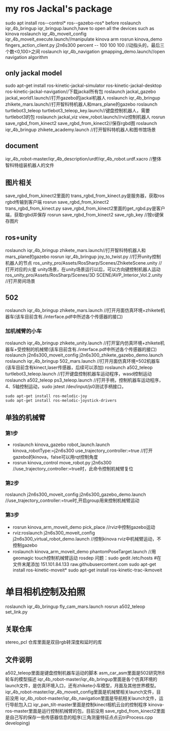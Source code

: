 # my ros Jackal's  package
sudo apt install ros--control* ros--gazebo-ros*
before roslaunch iqr_4b_bringup iqr_bringup.launch,have to open all the devices such as kinova
roslaunch iqr_4b_moveit_config iqr_4b_moveit_execute.launch//manipulate kinova arm
rosrun kinova_demo fingers_action_client.py j2n6s300 percent -- 100 100 100   //动指头的，最后三个数<0,100>之间
roslaunch iqr_4b_navigation gmapping_demo.launch//open navigation algorithm

## only jackal model
sudo apt-get install ros-kinetic-jackal-simulator ros-kinetic-jackal-desktop ros-kinetic-jackal-navigation//下载jackal所有包
roslaunch jackal_gazebo jackal_world1.launch//打开gazebo的jackal机器人
roslaunch iqr_4b_bringup zhikete_mars.launch//打开智科特机器人和mars_plane的gazebo
roslaunch turtlebot3_teleop turtlebot3_teleop_key.launch//键盘控制机器人，需要turtlebot3的包
roslaunch jackal_viz view_robot.launch//rviz控制机器人
rosrun save_rgbd_from_kinect2 save_rgbd_from_kinect2//保存rgbd图
roslaunch iqr_4b_bringup zhikete_academy.launch  //打开智科特机器人和图书馆场景
## document
iqr_4b_robot-master/iqr_4b_description/urdf/iqr_4b_robot.urdf.xacro   //整体智科特组装机器人的文件

## 图片相关
save_rgbd_from_kinect2里面的 trans_rgbd_from_kinect.py是服务器，获取ros rgbd传输到客户端
rosrun save_rgbd_from_kinect2 trans_rgbd_from_kinect.py
save_rgbd_from_kinect2里面的get_rgbd.py是客户端，获取rgbd并保存
rosrun save_rgbd_from_kinect2 save_rgb_key //按o键保存图片

## ros+unity
roslaunch iqr_4b_bringup zhikete_mars.launch//打开智科特机器人和mars_plane的gazebo
rosrun iqr_4b_bringup joy_to_twist.py  //打开unity控制机器人的节点
ros_unity_pro/Assets/RosSharp/Scenes/ZhiketeScene.unity    //打开对应的火星 unity场景，在unity场景运行以后，可以方向键控制机器人运动
ros_unity_pro/Assets/RosSharp/Scenes/3D SCENE/AVP_Interior_Vol.2.unity     //打开房间场景

## 502
roslaunch iqr_4b_bringup zhikete_mars.launch  //打开月面仿真环境+zhikete机器车(该车目前含有./interface.pdf中所述各个传感器的接口)
### 加机械臂的小车
roslaunch iqr_4b_bringup zhikete_unity.launch  //打开室内仿真环境+zhikete机器车+受控制的机械臂(该车目前含有./interface.pdf中所述各个传感器的接口)
roslaunch j2n6s300_moveit_config j2n6s300_zhikete_gazebo_demo.launch
roslaunch iqr_4b_bringup 502_mars.launch    //打开月面仿真环境+502机器车(该车目前含有kinect,laser传感器，后续可以添加)
roslaunch a502_teleop turtlebot3_teleop.launch //打开键盘控制机器车运动程序，wasd控制运动
roslaunch a502_teleop ps3_teleop.launch //打开手柄，控制机器车运动程序，4、5轴控制运动，sudo jstest /dev/input/js0测试手柄接口，
```
sudo apt-get install ros-melodic-joy
sudo apt-get install ros-melodic-joystick-drivers
```

## 单独的机械臂
### 第1步
- roslaunch kinova_gazebo robot_launch.launch kinova_robotType:=j2n6s300 use_trajectory_controller:=true //打开gazebo的kinova，false可以用rqt控制角度
- rosrun kinova_control move_robot.py j2n6s300 //use_trajectory_controller:=true时，此命令控制机械臂复位
### 第2步
roslaunch j2n6s300_moveit_config j2n6s300_gazebo_demo.launch  //use_trajectory_controller:=true时,开启group用来控制机械臂运动
### 第3步
- rosrun kinova_arm_moveit_demo pick_place  //rviz中控制gazebo运动
- rviz:roslaunch   j2n6s300_moveit_config   j2n6s300_virtual_robot_demo.launch  //控制kinova rviz中机械臂运动，不控制gazebo
- roslaunch kinova_arm_moveit_demo phantomPoseTarget.launch   //用geomagic touch控制机械臂运动
rosdep 问题：sudo gedit /etc/hosts  #在文件末尾添加  151.101.84.133  raw.githubusercontent.com
sudo apt-get install ros-kinetic-moveit*
sudo apt-get install ros-kinetic-trac-ikmoveit

# 单目相机控制及拍照
roslaunch iqr_4b_bringup fly_cam_mars.launch
rosrun a502_teleop set_link.py
## 关联仓库
stereo_pcl 仓库里面是双目rgb转深度和延时的库
## 文件说明
a502_teleop里面是键盘控制机器车运动的脚本
asm_car_asm里面是502研究所8轮车的模型描述
iqr_4b_robot-master/iqr_4b_bringup里面是各个仿真环境的launch文件，是仿真环境入口，还有zhikete小车模型，月面及其他世界模型。
iqr_4b_robot-master/iqr_4b_moveit_config里面是机械臂相关launch文件，目前没用
iqr_4b_robot-master/iqr_4b_navigation里面是导航相关launch文件，运行导航包入口
iqr_pan_tilt-master里面是控制kinect相机云台的控制程序
kinova-ros-master里面是运行控制机械臂的包，目前没用
save_rgbd_from_kinect2里面是自己写的保存一些传感器信息的程序(三角测量特征点点云triProcess.cpp developing)